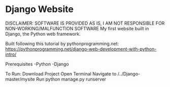 # Django Website
DISCLAIMER: SOFTWARE IS PROVIDED AS IS, I AM NOT RESPONSIBLE FOR NON-WORKING/MALFUNCTION SOFTWARE
My first website built in Django, the Python web framework.

Built following this tutorial by pythonprogramming.net:
https://pythonprogramming.net/django-web-development-with-python-intro/

Prerequisites
-Python
-Django


To Run:
Download Project
Open Terminal
Navigate to /../Django-master/mysite
Run python manage.py runserver
